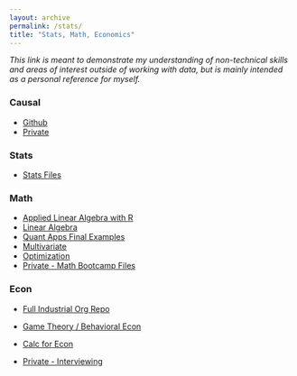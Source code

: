 ```yaml
---
layout: archive
permalink: /stats/
title: "Stats, Math, Economics"
---
```


*This link is meant to demonstrate my understanding of non-technical skills and areas of interest outside of working with data, but is mainly intended as a personal reference for myself.*

### Causal
- [Github](https://github.com/SamMusch/Causal-Inference)
- [Private](https://github.com/SamMusch/Private-Repo/tree/master/Causal)




### Stats
- [Stats Files](https://github.com/SamMusch/R/tree/master/Statistics)

### Math
- [Applied Linear Algebra with R](https://github.com/SamMusch/R/blob/master/Projects/Linear%20Algebra%20(Economics%20Problem).md)
- [Linear Algebra](https://github.com/SamMusch/Industrial-Organization/blob/master/Math%20Notes/Linear%20Algebra%20Notes.pdf)
- [Quant Apps Final Examples](https://github.com/SamMusch/Industrial-Organization/blob/master/Math%20Notes/Quant%20Apps%20Final%20Examples.pdf)
- [Multivariate](https://github.com/SamMusch/Industrial-Organization/blob/master/Math%20Notes/Multivariate%20Calculus%20Notes.pdf)
- [Optimization](https://github.com/SamMusch/Industrial-Organization/blob/master/Math%20Notes/Optimization%20Notes.pdf)
- [Private - Math Bootcamp Files](https://github.com/SamMusch/Private-Repo/tree/master/Math%20Bootcamp)


### Econ
- [Full Industrial Org Repo](https://github.com/SamMusch/Industrial-Organization)
- [Game Theory / Behavioral Econ](https://github.com/SamMusch/Industrial-Organization/tree/master/Game%20Theory-%20Behavioral%20Economics)
- [Calc for Econ](https://github.com/SamMusch/Industrial-Organization/blob/master/Math%20Notes/Calculus%20for%20Econ.pdf)



- [Private - Interviewing](https://github.com/SamMusch/Private-Repo/tree/master/Interviews)
